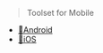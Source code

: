 > Toolset for Mobile

- [🤖Android](MobileTools/android.md "Toolset for Android")
- [🍎iOS](MobileTools/ios.md "Toolset for iOS")
